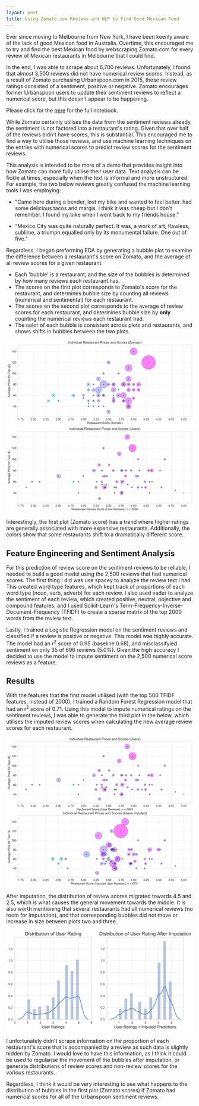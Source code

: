 ```yaml
---
layout: post
title: Using Zomato.com Reviews and NLP to Find Good Mexican Food
---
```


Ever since moving to Melbourne from New York, I have been keenly aware of the lack of good Mexican food in Australia. Overtime, this encouraged me to try and find the best Mexican food by webscraping Zomato.com for every review of Mexican restaurants in Melbourne that I could find.

In the end, I was able to scrape about 6,700 reviews. Unfortunately, I found that almost 3,500 reviews did not have numerical review scores. Instead, as a result of Zomato purchasing Urbanspoon.com in 2015, these review ratings consisted of a sentiment, positive or negative. Zomato encourages former Urbanspoon users to update their sentiment reviews to reflect a numerical score, but this doesn't appear to be happening.

Please click for the [here](https://github.com/SeanTurner026/Portfolio/blob/master/Project%204/Sean%20Turner%20Analysis.ipynb) for the full notebook.

While Zomato certainly utilises the data from the sentiment reviews already, the sentiment is not factored into a restaurant's rating. Given that over half of the reviews didn't have scores, this is substantial. This encouraged me to find a way to utilise those reviews, and use machine learning techniques on the entries with numerical scores to predict review scores for the sentiment reviews.

This analysis is intended to be more of a demo that provides insight into how Zomato can more fully utilise their user data. Text analysis can be fickle at times, especially when the text is informal and more unstructured. For example, the two below reviews greatly confused the machine learning tools I was employing:

- "Came here during a bender, lost my bike and wanted to feel better. had some delicious tacos and margis. I think it was cheap but I don't remember. I found my bike when I went back to my friends house."

- "Mexico City was quite naturally perfect. It was, a work of art, flawless, sublime, a triumph equalled only by its monumental failure. One out of five."

Regardless, I began preforming EDA by generating a bubble plot to examine the difference between a restaurant's score on Zomato, and the average of all review scores for a given restaurant. 

- Each 'bubble' is a restaurant, and the size of the bubbles is determined by how many reviews each restaurant has. 
- The scores on the first plot corresponds to Zomato's score for the restaurant, and determines bubble size by counting all reviews (numerical and sentimental) for each restaurant. 
- The scores on the second plot corresponds to the average of review scores for each restaurant, and determines bubble size by **only** counting the numerical reviews each restaurant had.
- The color of each bubble is consistent across plots and restaurants, and shows shifts in bubbles between the two plots.

![Image](https://raw.githubusercontent.com/SeanTurner026/Portfolio/master/Capstone%20Project/Images/subplots1.png)

Interestingly, the first plot (Zomato score) has a trend where higher ratings are generally associated with more expensive restaurants. Additionally, the colors show that some restaurants shift to a dramatically different score.  

## Feature Engineering and Sentiment Analysis

For this prediction of review score on the sentiment reviews to be reliable, I needed to build a good model using the 2,500 reviews that had numerical scores. The first thing I did was use spacey to analyze the review text I had. This created word type features, which kept track of proportions of each word type (noun, verb, adverb) for each review. I also used vader to analyze the sentiment of each review, which created positive, neutral, objective and compound features, and I used Scikit-Learn's Term-Frequency-Inverse-Document-Frequency (TFIDF) to create a sparse matrix of the top 2000 words from the review text. 

Lastly, I trained a Logistic Regression model on the sentiment reviews and classified if a review is positive or negative. This model was highly accurate. The model had an r<sup>2</sup> score of 0.95 (baseline 0.68), and misclassifyied sentiment on only 35 of 696 reviews (5.0%). Given the high accuracy I decided to use the model to impute sentiment on the 2,500 numerical score reviews as a feature.

## Results

With the features that the first model utilised (with the top 500 TFIDF features, instead of 2000), I trained a Random Forest Regression model that had an r<sup>2</sup> score of 0.71. Using this model to impute numerical ratings on the sentiment reviews, I was able to generate the third plot in the below, which utilises the imputed review scores when calculating the new average review scores for each restaurant.

![Image](https://raw.githubusercontent.com/SeanTurner026/Portfolio/master/Capstone%20Project/Images/subplots2.5.png)

After imputation, the distribution of review scores migrated towards 4.5 and 2.5, which is what causes the general movement towards the middle. It is also worth mentioning that several restaurants had all numerical reviews (no room for imputation), and that corresponding bubbles did not move or increase in size between plots two and three. 

![Image](https://raw.githubusercontent.com/SeanTurner026/Portfolio/master/Capstone%20Project/Images/subplots3.png)

I unfortunately didn't scrape information on the proportion of each restaurant's score that is accompanied by a review as such data is slightly hidden by Zomato. I would love to have this information, as I think it could be used to regularise the movement of the bubbles after imputation, or generate distributions of review scores and non-review scores for the various restaurants.

Regardless, I think it would be very interesting to see what happens to the distribution of bubbles in the first plot (Zomato scores) if Zomato had numerical scores for all of the Urbanspoon sentiment reviews.



